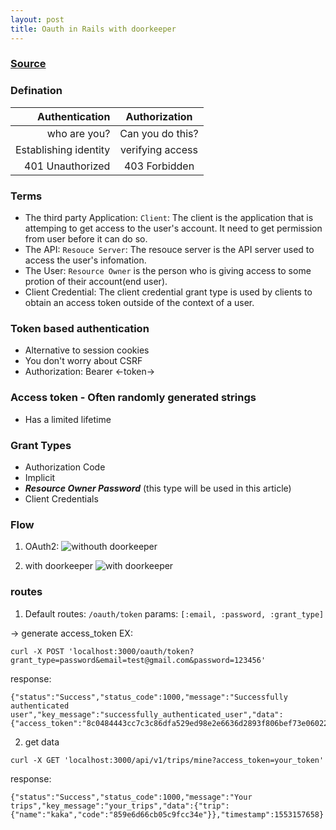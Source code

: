 ```yaml
---
layout: post
title: Oauth in Rails with doorkeeper
---
```


### [Source](https://github.com/trungle1612/oauth_doorkeeper)

### Defination

| Authentication        | Authorization    |
| ---------------------:|:---------------: |
| who are you?          | Can you do this? |
| Establishing identity | verifying access |
| 401 Unauthorized      | 403 Forbidden    |

### Terms

 - The third party Application: `Client`: The client is the application that is attemping to get access to the user's account.
It need to get permission from user before it can do so.
 - The API: `Resouce Server`: The resouce server is the API server used to access the user's infomation.
 - The User: `Resource Owner` is the person who is giving access to some protion of their account(end user).
 - Client Credential: The client credential grant type is used by clients to obtain an access token outside of the context of a user.

### Token based authentication

 - Alternative to session cookies
 - You don't worry about CSRF
 - Authorization: Bearer <-token->

### Access token - Often randomly generated strings

 - Has a limited lifetime

### Grant Types

 - Authorization Code
 - Implicit
 - **_Resource Owner Password_** (this type will be used in this article)
 - Client Credentials

### Flow

1. OAuth2:
![](https://assets.digitalocean.com/articles/oauth/abstract_flow.png "withouth doorkeeper")

2. with doorkeeper
![](https://i.imgur.com/zrwbb5j.png "with doorkeeper")

### routes

1. Default routes: `/oauth/token` params: `[:email, :password, :grant_type]`

-> generate access_token
EX:
```
curl -X POST 'localhost:3000/oauth/token?grant_type=password&email=test@gmail.com&password=123456'
```
response:
```
{"status":"Success","status_code":1000,"message":"Successfully authenticated user","key_message":"successfully_authenticated_user","data":{"access_token":"8c0484443cc7c3c86dfa529ed98e2e6636d2893f806bef73e06022056d9cc861","first_login":false},"timestamp":1552966294}
```
2. get data

```
curl -X GET 'localhost:3000/api/v1/trips/mine?access_token=your_token'
```
response:
```
{"status":"Success","status_code":1000,"message":"Your trips","key_message":"your_trips","data":{"trip":{"name":"kaka","code":"859e6d66cb05c9fcc34e"}},"timestamp":1553157658}
```

